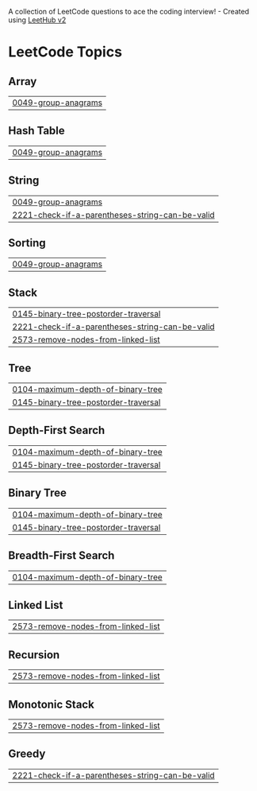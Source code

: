 A collection of LeetCode questions to ace the coding interview! - Created using [LeetHub v2](https://github.com/arunbhardwaj/LeetHub-2.0)
<!---LeetCode Topics Start-->
# LeetCode Topics
## Array
|  |
| ------- |
| [0049-group-anagrams](https://github.com/Rk-Engineer/Leetcode-Problems/tree/master/0049-group-anagrams) |
## Hash Table
|  |
| ------- |
| [0049-group-anagrams](https://github.com/Rk-Engineer/Leetcode-Problems/tree/master/0049-group-anagrams) |
## String
|  |
| ------- |
| [0049-group-anagrams](https://github.com/Rk-Engineer/Leetcode-Problems/tree/master/0049-group-anagrams) |
| [2221-check-if-a-parentheses-string-can-be-valid](https://github.com/Rk-Engineer/Leetcode-Problems/tree/master/2221-check-if-a-parentheses-string-can-be-valid) |
## Sorting
|  |
| ------- |
| [0049-group-anagrams](https://github.com/Rk-Engineer/Leetcode-Problems/tree/master/0049-group-anagrams) |
## Stack
|  |
| ------- |
| [0145-binary-tree-postorder-traversal](https://github.com/Rk-Engineer/Leetcode-Problems/tree/master/0145-binary-tree-postorder-traversal) |
| [2221-check-if-a-parentheses-string-can-be-valid](https://github.com/Rk-Engineer/Leetcode-Problems/tree/master/2221-check-if-a-parentheses-string-can-be-valid) |
| [2573-remove-nodes-from-linked-list](https://github.com/Rk-Engineer/Leetcode-Problems/tree/master/2573-remove-nodes-from-linked-list) |
## Tree
|  |
| ------- |
| [0104-maximum-depth-of-binary-tree](https://github.com/Rk-Engineer/Leetcode-Problems/tree/master/0104-maximum-depth-of-binary-tree) |
| [0145-binary-tree-postorder-traversal](https://github.com/Rk-Engineer/Leetcode-Problems/tree/master/0145-binary-tree-postorder-traversal) |
## Depth-First Search
|  |
| ------- |
| [0104-maximum-depth-of-binary-tree](https://github.com/Rk-Engineer/Leetcode-Problems/tree/master/0104-maximum-depth-of-binary-tree) |
| [0145-binary-tree-postorder-traversal](https://github.com/Rk-Engineer/Leetcode-Problems/tree/master/0145-binary-tree-postorder-traversal) |
## Binary Tree
|  |
| ------- |
| [0104-maximum-depth-of-binary-tree](https://github.com/Rk-Engineer/Leetcode-Problems/tree/master/0104-maximum-depth-of-binary-tree) |
| [0145-binary-tree-postorder-traversal](https://github.com/Rk-Engineer/Leetcode-Problems/tree/master/0145-binary-tree-postorder-traversal) |
## Breadth-First Search
|  |
| ------- |
| [0104-maximum-depth-of-binary-tree](https://github.com/Rk-Engineer/Leetcode-Problems/tree/master/0104-maximum-depth-of-binary-tree) |
## Linked List
|  |
| ------- |
| [2573-remove-nodes-from-linked-list](https://github.com/Rk-Engineer/Leetcode-Problems/tree/master/2573-remove-nodes-from-linked-list) |
## Recursion
|  |
| ------- |
| [2573-remove-nodes-from-linked-list](https://github.com/Rk-Engineer/Leetcode-Problems/tree/master/2573-remove-nodes-from-linked-list) |
## Monotonic Stack
|  |
| ------- |
| [2573-remove-nodes-from-linked-list](https://github.com/Rk-Engineer/Leetcode-Problems/tree/master/2573-remove-nodes-from-linked-list) |
## Greedy
|  |
| ------- |
| [2221-check-if-a-parentheses-string-can-be-valid](https://github.com/Rk-Engineer/Leetcode-Problems/tree/master/2221-check-if-a-parentheses-string-can-be-valid) |
<!---LeetCode Topics End-->